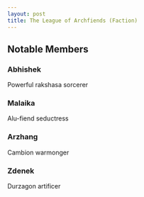 ```yaml
---
layout: post
title: The League of Archfiends (Faction)
---
```


## Notable Members

### Abhishek

Powerful rakshasa sorcerer

### Malaika

Alu-fiend seductress

### Arzhang

Cambion warmonger

### Zdenek

Durzagon artificer
